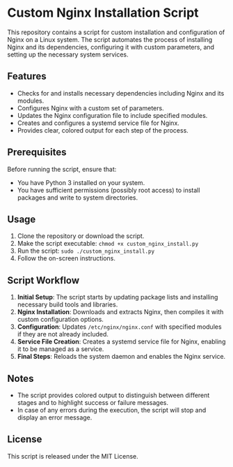 
# Custom Nginx Installation Script

This repository contains a script for custom installation and configuration of Nginx on a Linux system. The script automates the process of installing Nginx and its dependencies, configuring it with custom parameters, and setting up the necessary system services.

## Features

- Checks for and installs necessary dependencies including Nginx and its modules.
- Configures Nginx with a custom set of parameters.
- Updates the Nginx configuration file to include specified modules.
- Creates and configures a systemd service file for Nginx.
- Provides clear, colored output for each step of the process.

## Prerequisites

Before running the script, ensure that:
- You have Python 3 installed on your system.
- You have sufficient permissions (possibly root access) to install packages and write to system directories.

## Usage

1. Clone the repository or download the script.
2. Make the script executable: `chmod +x custom_nginx_install.py`
3. Run the script: `sudo ./custom_nginx_install.py`
4. Follow the on-screen instructions.

## Script Workflow

1. **Initial Setup**: The script starts by updating package lists and installing necessary build tools and libraries.
2. **Nginx Installation**: Downloads and extracts Nginx, then compiles it with custom configuration options.
3. **Configuration**: Updates `/etc/nginx/nginx.conf` with specified modules if they are not already included.
4. **Service File Creation**: Creates a systemd service file for Nginx, enabling it to be managed as a service.
5. **Final Steps**: Reloads the system daemon and enables the Nginx service.

## Notes

- The script provides colored output to distinguish between different stages and to highlight success or failure messages.
- In case of any errors during the execution, the script will stop and display an error message.

## License

This script is released under the MIT License.
